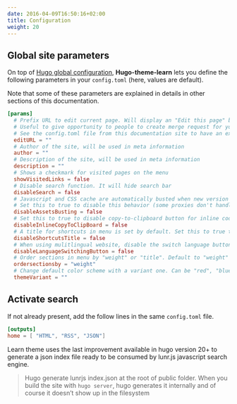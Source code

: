 ```yaml
---
date: 2016-04-09T16:50:16+02:00
title: Configuration
weight: 20
---
```


## Global site parameters

On top of [Hugo global configuration](https://gohugo.io/overview/configuration/), **Hugo-theme-learn** lets you define the following parameters in your `config.toml` (here, values are default).

Note that some of these parameters are explained in details in other sections of this documentation.

```toml
[params]
  # Prefix URL to edit current page. Will display an "Edit this page" button on top right hand corner of every page. 
  # Useful to give opportunity to people to create merge request for your docs.
  # See the config.toml file from this documentation site to have an example.
  editURL = ""
  # Author of the site, will be used in meta information
  author = ""
  # Description of the site, will be used in meta information
  description = ""
  # Shows a checkmark for visited pages on the menu
  showVisitedLinks = false
  # Disable search function. It will hide search bar
  disableSearch = false
  # Javascript and CSS cache are automatically busted when new version of site is generated. 
  # Set this to true to disable this behavior (some proxies don't handle well this optimization)
  disableAssetsBusting = false
  # Set this to true to disable copy-to-clipboard button for inline code.
  disableInlineCopyToClipBoard = false
  # A title for shortcuts in menu is set by default. Set this to true to disable it. 
  disableShortcutsTitle = false
  # When using mulitlingual website, disable the switch language button.
  disableLanguageSwitchingButton = false
  # Order sections in menu by "weight" or "title". Default to "weight"
  ordersectionsby = "weight"
  # Change default color scheme with a variant one. Can be "red", "blue", "green".
  themeVariant = ""
```

## Activate search

If not already present, add the follow lines in the same `config.toml` file.

```toml
[outputs]
home = [ "HTML", "RSS", "JSON"]
```

Learn theme uses the last improvement available in hugo version 20+ to generate a json index file ready to be consumed by lunr.js javascript search engine.

> Hugo generate lunrjs index.json at the root of public folder. 
> When you build the site with `hugo server`, hugo generates it internally and of course it doesn’t show up in the filesystem
